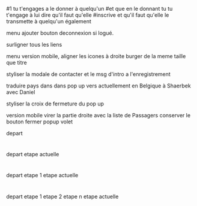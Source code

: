 #1 tu t'engages a le donner à quelqu'un
#et que en le donnant tu tu t'engage à lui dire qu'il faut qu'elle #inscrive et qu'il faut qu'elle le transmette à quelqu'un également

menu ajouter bouton deconnexion si logué.

surligner tous les liens

menu version mobile, aligner les icones à droite
burger de la meme taille que titre

styliser la modale de contacter et le msg d'intro a l'enregistrement

traduire pays dans dans pop up
vers actuellement en Belgique à Shaerbek avec Daniel

styliser la croix de fermeture du pop up

version mobile virer la partie droite avec la liste de Passagers
conserver le bouton fermer popup volet

depart
#

depart
etape actuelle

#

depart
etape 1
etape actuelle

#

depart
etape 1
etape 2
etape n
etape actuelle
